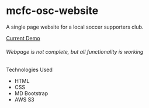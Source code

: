 # mcfc-osc-website

A single page website for a local soccer supporters club. 

[Current Demo](http://houstoncityzens.s3-website.us-east-2.amazonaws.com/)
###### Webpage is not complete, but all functionality is working

Technologies Used
- HTML
- CSS
- MD Bootstrap
- AWS S3